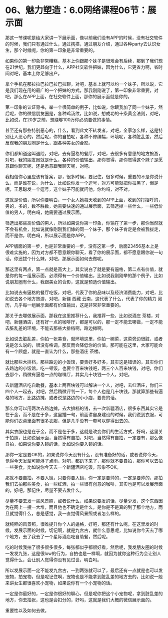 # 06、魅力塑造：6.0网络课程06节：展示面

那这一节课呢是给大家讲一下展示面，像以前我们没有APP的时候，没有社交软件的时候，我们只有通过什么，通过携搭，通过朋友介绍，通过各种party去认识女生，那个时候呢，你的第一印象是非常重要的。

如果你的第一印象非常糟糕，基本上你跟那个妹子是很难会有后续，那到了我们现在21世纪，我们更趋向于什么，APP社交软件把妹，因为什么，它更省力啊，省时间对吧，基本上你足够出户。

拿个手机在那拉拉巴拉巴拉巴拉聊，对吧，基本上就可以约一个妹子，所以说，它是我们现在用的最广的一个把妹的方式，那我刚刚说了，第一印象非常重要，对吧，那么在APP上面，在社交软件上面，那你的展示面就是你的。

第一印象的认证背书，举一个很简单的例子，比如说，你跟我加了同一个妹子，然后呢，你的微信朋友圈是，各种鸡汤纹，比如说，想成功的十条黄金法则，对吧，比如说，在20岁之前，想赚够100万你必须要做的事情。

甚至还有那些特别恶心的，什么，看到此文不转发者，对吧，全家怎么样，这是特别让人恶心的，然后呢，你的自拍呢，各种不修编幅，环境呢，各种脏乱差，然后反观我的朋友圈是什么，跟各种美女的合影。

你们都知道这叫遇险，对吧，去有逼格的餐厅，对吧，去很多有意思的地方旅游，对吧，我的朋友圈就是什么，各种的价值输出，那你觉得，那你觉得这个妹子是愿意跟你聊天呢，还是愿意跟我聊天呢，对吧。

我相信你心里应该有答案，那，很多时候，要记住，很多时候，重要的不是你说什么，而是谁在说，为什么，比如说你发一个逗号，对方可能就把你拉黑了，但是呢，王思聪发一个逗号，这个妹子可能就问他，你约吗，对不对。

这就是价值，所以你要明白，一个女人她每天收到的APP上面，收到的打招呼的，男的，多的，数不胜数，她需要快速的通过展示面，去筛选掉一些什么，一些低价值的男人，明白吗，她需要通过展示面。

筛选出那些高价值的男人，所以如果说你第一印象，你输在了第一步，那你当然就不会有机会，比如说就像刚刚我们嫁的同一个妹子，那个妹子肯定是会被我拔走，而不是你，明白吗，所以展示面是你APP。

APP版面的第一步，也是非常重要的一步，没有这第一步，后面23456基本上是很难实施的，因为对方都不愿意跟你聊天，看了你的展示面，都不愿意跟你说一句话，你还拔个什么妹，对吧，那展示面如何去做呢。

那这里有两点，第一点就是高大上，其实说白了就是要有逼格，第二点有价值，就是你的每一组展示面，必须得有一个价值输出，比如说我刚刚举的那个例子，比如说朋友圈有什么，我跟美女的合影，这就是预选价值输出。

比如说去有逼格的餐厅吃饭，对吧，代表了你的品味以及经济消费能力，对吧，比如说去各个地方旅游，对吧，新疆 西藏 云南，这代表了什么，代表了你的精力 阅历，几乎每一组展示面都有价值输出，这是非常非常重要的。

那关于去哪做展示面，那我在这里推荐什么，我推荐一些，比如说酒庄 茶楼，对吧，新疆酒店，还有好一点的咖啡厅，都是可以的，那一定不能去哪做，一定不能去脏乱差的环境，不能去那些大排档啊，路边摊啊。

比如说去脏乱差，你拍一张美食，就环境这里，你拍一碗菜，这菜旁边很脏，或者说是怎么说的，很没有格调，那反而会降低你的价值，那可能在这里，大家可能会有一个顾虚，就是一直认为什么，那些酒庄 茶楼。

就比那些大排档，那些路边的小饭馆，要贵好多好多，其实这是错误的，其实你们去路边的小饭馆，吃一顿饭，也要个百来块钱吧，两三个人百来块钱，对吧，你们去那个，稍微有逼格一点的咖啡厅，其实几十块钱一个人，对吧。

去新疆酒店吃自助餐，基本上两百块钱可以解决一个人，对吧，去红酒庄，你们三四个人一起去，对吧，然后稍微评判一下，每个人也是几十块钱，那就算那些有逼格的地方，比路边摊，或者说是路边的小小店，要贵的话。

那么你可以用两次去路边摊，去大排档的钱，去一次新疆酒店，很多东西其实它是在于金，而不是在于多，这里插一句，前面讲自身建设的时候，我们说到衣服，可能你们衣桌里面有很多衣服，但是几乎没有一套可以穿得出去的。

其实衣服也是在于金，而不是在于多，这就是改变你们的生活方式，好吗，这里关于拍照，比如说展示面，当然得有自拍，对吧，当然得有自拍，一定要有，那么像自拍，如果说你要入镜的话，比如说你要入镜的话。

那你一定是要OK的，如果说你今天没有什么，没有准备好的话，或者说你今天，觉得今天发型可能淋了点雨，对吧，都趴下来了，那你就不要自拍，那你可以去拍一些美食，比如说你今天去一个新疆酒店吃饭，形象不OK。

那就不要自拍，不要入镜，只要你要入镜，你一定是要帅的，一定是要帅的，那拍我们去拍那些美食，拍一些红酒，拍一些很有创意的咖啡，其实也是可以发展示面的，好吧，那记住，尽量不要去发什么。

尽量不要去发一些风景照，或者说什么，如果说要发的话，尽量少发，这个东西因为在网上一搜一大堆，而且他也不确定是什么，是你是不是真的到了那个地方，而且就觉得什么，总是感觉，我一直觉得风景照或者怎么样的。

就纯粹的风景照，很难提升你个人的逼格，好吧，那还有什么呢，在这里发的时候，发展示面的时候，切记啊，就是九宫古，就什么意思呢，比如说你今天去了哪个地方，去了我去了一个星际酒店吃自助餐，然后呢。

吃的时候我拍了很多很多很多，每张都似乎都很好看，然后呢，我发朋友圈的时候一发发九张，这是很low的行为，自拍也是一样啊，就因为就你这种行为会让别人觉得什么，会让别人觉得你没有见过世，明白吗。

所以发展示面一定不能发九宫古，一到两张就可以了，最后还有一点就是也可以发宠物，拍宠物，但是呢记住啊，宠物也是不能拿到脏乱差的地方去的，比如说一般来讲女生都很喜欢小宠物，如果说你有一个小宠物的话。

一定是你最好的，一定是你很好的聊心，但是呢你把这个小宠物呢，拿到脏乱差的地方，你去拍张，这也是会扣分的，好吗，这就是我们大概的微信展示面的。

重要性以及如何去做。